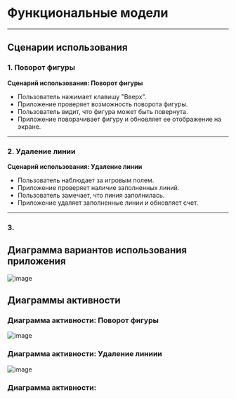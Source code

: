 # Функциональные модели
---

## Сценарии использования


### 1. Поворот фигуры

**Сценарий использования: Поворот фигуры**

- Пользователь нажимает клавишу "Вверх".  
- Приложение проверяет возможность поворота фигуры.  
- Пользователь видит, что фигура может быть повернута.  
- Приложение поворачивает фигуру и обновляет ее отображение на экране.  

---

### 2. Удаление линии

**Сценарий использования: Удаление линии**

- Пользователь наблюдает за игровым полем.  
- Приложение проверяет наличие заполненных линий.  
- Пользователь замечает, что линия заполнилась.  
- Приложение удаляет заполненные линии и обновляет счет.  

---

### 3. 




## Диаграмма вариантов использования приложения
![image](https://github.com/user-attachments/assets/80c5869d-af22-46a8-bd4d-5c2914eea759)


## Диаграммы активности


### Диаграмма активности: Поворот фигуры
![image](https://github.com/user-attachments/assets/56a63238-3eb7-4d25-bf20-0354f2e72646)

    
### Диаграмма активности: Удаление линиии
![image](https://github.com/user-attachments/assets/9928d3e9-b4c4-4318-839b-68d3c71a2471)

    
### Диаграмма активности: 
